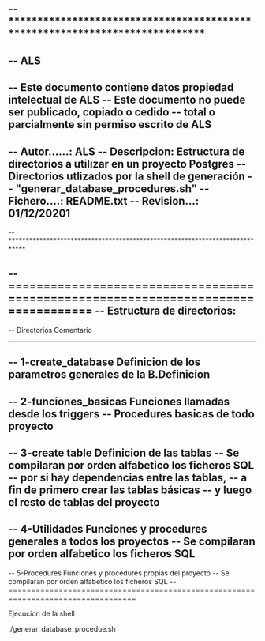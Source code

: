 -- ****************************************************************************
--
--					ALS
--
--	Este documento contiene datos propiedad intelectual de ALS
--	Este documento no puede ser  publicado,  copiado o cedido 
--	total o parcialmente sin permiso escrito de ALS
--
--	Autor......: ALS
--	Descripcion: Estructura de directorios a utilizar en un proyecto Postgres
--				 Directorios utlizados por la shell de generación 
--				 "generar_database_procedures.sh"
--	Fichero....: README.txt
--	Revision...: 01/12/20201
--
-- ****************************************************************************

-- ==================================================================================
-- Estructura de directorios:
-- 
-- 	Directorios			Comentario
-- 	-------------------	-----------------------------------------------------------
-- 	1-create_database	Definicion de los parametros generales de la B.Definicion
-- 	
-- 	2-funciones_basicas	Funciones llamadas desde los triggers
-- 						Procedures basicas de todo proyecto
-- 						
-- 	3-create table		Definicion de las tablas
-- 						Se compilaran por orden alfabetico los ficheros SQL
-- 						por si hay dependencias entre las tablas, 
-- 						a fin de primero crear las tablas básicas
-- 						y luego el resto de tablas del proyecto
-- 						
-- 	4-Utilidades		Funciones y procedures generales a todos los proyectos
-- 						Se compilaran por orden alfabetico los ficheros SQL
-- 	
-- 	5-Procedures		Funciones y procedures propias del proyecto
-- 							Se compilaran por orden alfabetico los ficheros SQL
-- ==================================================================================

Ejecucion de la shell

./generar_database_procedue.sh
